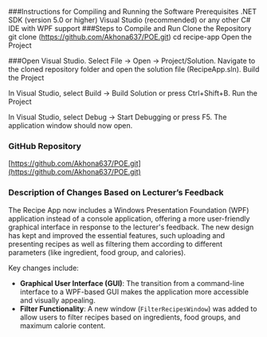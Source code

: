 ###Instructions for Compiling and Running the Software
Prerequisites
.NET SDK (version 5.0 or higher)
Visual Studio (recommended) or any other C# IDE with WPF support
###Steps to Compile and Run
Clone the Repository
git clone (https://github.com/Akhona637/POE.git)
cd recipe-app
Open the Project

###Open Visual Studio.
Select File -> Open -> Project/Solution.
Navigate to the cloned repository folder and open the solution file (RecipeApp.sln).
Build the Project

In Visual Studio, select Build -> Build Solution or press Ctrl+Shift+B.
Run the Project

In Visual Studio, select Debug -> Start Debugging or press F5.
The application window should now open.

### GitHub Repository
[https://github.com/Akhona637/POE.git](https://github.com/Akhona637/POE.git)

### Description of Changes Based on Lecturer’s Feedback

The Recipe App now includes a Windows Presentation Foundation (WPF) application instead of a console application, offering a more user-friendly graphical interface in response to the lecturer's feedback. The new design has kept and improved the essential features, such uploading and presenting recipes as well as filtering them according to different parameters (like ingredient, food group, and calories).

Key changes include:
- **Graphical User Interface (GUI)**: The transition from a command-line interface to a WPF-based GUI makes the application more accessible and visually appealing.
- **Filter Functionality**: A new window (`FilterRecipesWindow`) was added to allow users to filter recipes based on ingredients, food groups, and maximum calorie content.
 
